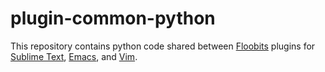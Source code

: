 plugin-common-python
====================

This repository contains python code shared between [Floobits](https://floobits.com/) plugins for [Sublime Text](https://github.com/Floobits/floobits-sublime), [Emacs](https://github.com/Floobits/floobits-emacs), and [Vim](https://github.com/Floobits/floobits-vim).
